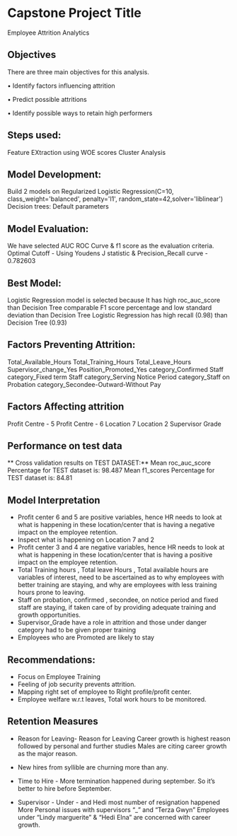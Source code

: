 
# Capstone Project Title
Employee Attrition Analytics

## Objectives

There are three main objectives for this analysis.

• Identify factors influencing attrition

• Predict possible attritions

• Identify possible ways to retain high performers

## Steps used:
Feature EXtraction using WOE scores
Cluster Analysis

## Model Development:
Build 2 models on
 Regularized Logistic Regression(C=10, class_weight='balanced', penalty='l1', random_state=42,solver='liblinear')
Decision trees: Default parameters

## Model Evaluation:
We have selected AUC ROC Curve & f1 score  as the evaluation criteria.
Optimal Cutoff - Using Youdens J statistic & Precision_Recall curve - 0.782603

## Best Model:
Logistic Regression model is selected because
It has high roc_auc_score than Decision Tree
comparable F1 score percentage and low standard deviation than Decision Tree
Logistic Regression has high recall (0.98) than Decision Tree (0.93)


## Factors Preventing Attrition:

Total_Available_Hours
Total_Training_Hours
Total_Leave_Hours
Supervisor_change_Yes
Position_Promoted_Yes
category_Confirmed Staff
category_Fixed term Staff
category_Serving Notice Period
category_Staff on Probation
category_Secondee-Outward-Without Pay

## Factors Affecting attrition

Profit Centre - 5
Profit Centre - 6
Location 7
Location 2
Supervisor Grade

## Performance on test data
** Cross validation results on TEST DATASET:**
Mean roc_auc_score Percentage for TEST dataset is: 98.487
Mean f1_scores Percentage for TEST dataset is: 84.81 

## Model Interpretation 
* Profit center 6 and 5 are positive variables, hence HR needs to look at what is happening in these location/center that is having a negative impact on the employee retention.
* Inspect what is happening on Location 7 and 2 
* Profit center 3 and 4 are negative variables, hence HR needs to look at what is happening in these location/center that is having a positive impact on the employee retention.
* Total Training hours , Total leave Hours , Total available hours  are variables of interest, need to be ascertained as to why employees with better training are staying, and why are employees with less training hours prone to leaving.
* Staff on probation, confirmed , secondee, on notice period and fixed staff are staying, if taken care of by providing adequate training and growth opportunities.
* Supervisor_Grade have a role in attrition and those under danger category had to be given proper training
* Employees who are Promoted are likely to stay

## Recommendations:

* Focus on Employee Training
* Feeling of job security prevents attrition.
* Mapping right set of employee to Right profile/profit center.
* Employee welfare w.r.t leaves, Total work hours to be monitored.

## Retention Measures

* Reason for Leaving- Reason for Leaving
Career growth is highest reason followed by personal and further studies 
Males are citing career growth as the major reason.

* New hires from syllible are churning more than any.
* Time to Hire - More termination happened during september.
So it’s better to hire before September.

* Supervisor - Under - and Hedi most number of resignation happened
More Personal issues with supervisors  “_” and “Terza Gwyn”
Employees under  “Lindy marguerite”  & “Hedi Elna” are concerned with career growth.
